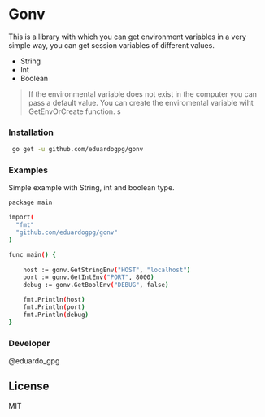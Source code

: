 # Gonv

This is a library with which you can get environment variables in a very simple way, you can get session variables of different values.

  - String
  - Int
  - Boolean

> If the environmental variable does not exist in the computer you can pass a default value. You can create the enviromental variable wiht GetEnvOrCreate function.
s
### Installation

```sh
 go get -u github.com/eduardogpg/gonv
```

### Examples

Simple example with String, int and boolean type.

```sh
package main

import(
  "fmt"
  "github.com/eduardogpg/gonv"
)

func main() {
      
    host := gonv.GetStringEnv("HOST", "localhost")
    port := gonv.GetIntEnv("PORT", 8000)
    debug := gonv.GetBoolEnv("DEBUG", false)

    fmt.Println(host)
    fmt.Println(port)
    fmt.Println(debug)
}

```

### Developer
@eduardo_gpg

License
----

MIT

